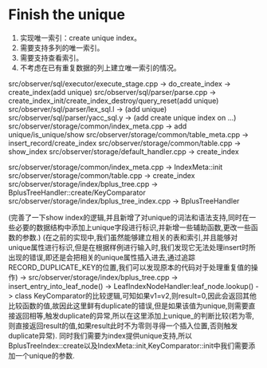 # Finish the unique

1. 实现唯一索引：create unique index。
2. 需要支持多列的唯一索引。
3. 需要支持查看索引。
4. 不考虑在已有重复数据的列上建立唯一索引的情况。

src/observer/sql/executor/execute_stage.cpp -> do_create_index -> create_index(add unique)
src/observer/sql/parser/parse.cpp -> create_index_init/create_index_destroy/query_reset(add unique)
src/observer/sql/parser/lex_sql.l -> (add unique)
src/observer/sql/parser/yacc_sql.y -> (add create unique index on ...)
src/observer/storage/common/index_meta.cpp -> add unique/is_unique/show
src/observer/storage/common/table_meta.cpp -> insert_record/create_index
src/observer/storage/common/table.cpp -> show_index
src/observer/storage/default_handler.cpp -> create_index

src/observer/storage/common/index_meta.cpp -> IndexMeta::init
src/observer/storage/common/table.cpp -> create_index
src/observer/storage/index/bplus_tree.cpp -> BplusTreeHandler::create/KeyComparator
src/observer/storage/index/bplus_tree_index.cpp -> BplusTreeHandler



(完善了一下show index的逻辑,并且新增了对unique的词法和语法支持,同时在一些必要的数据结构中添加上unique字段进行标识,并新增一些辅助函数,更改一些函数的参数.)
(在之前的实现中,我们虽然能够建立相关的表和索引,并且能够对unique属性进行标识,但是在根据样例进行输入时,我们发现它无法处理insert时所出现的错误,即还是会把相关的unique属性插入进去,通过追踪RECORD_DUPLICATE_KEY的位置,我们可以发现原本的代码对于处理重复值的操作)
-> src/observer/storage/index/bplus_tree.cpp -> insert_entry_into_leaf_node() -> LeafIndexNodeHandler:leaf_node.lookup() -> class KeyComparator的比较逻辑,可知如果v1=v2,则result=0,因此会返回其他比较函数的值,故因此这里鲜有duplicate的错误,但是如果该值为unique,则需要直接返回相等,触发duplicate的异常,所以在这里添加上unique_的判断比较(若为零,则直接返回result的值,如果result此时不为零则寻得一个插入位置,否则触发duplicate异常). 
同时我们需要为index提供unique支持,所以BplusTreeIndex::create以及IndexMeta::init,KeyComparator::init中我们需要添加一个unique的参数.

